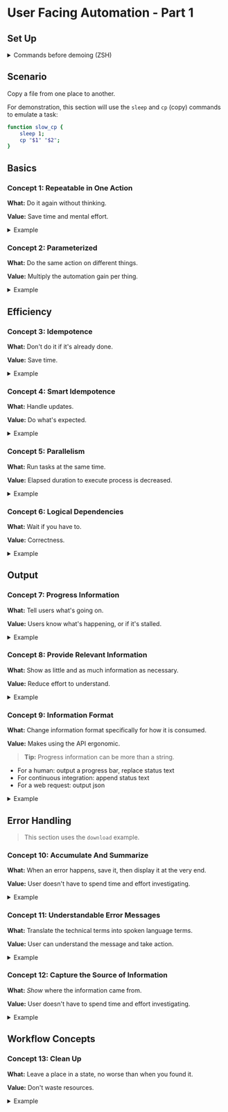 # User Facing Automation - Part 1

## Set Up

<details>
<summary>Commands before demoing (ZSH)</summary>

```bash
# Create demo directory and source file
demo_dir=/tmp/automation_demo
test -d "${demo_dir}" || mkdir "${demo_dir}"
cd "${demo_dir}"
src="${demo_dir}/a.txt"
dest="${demo_dir}/b.txt"

# Change time format. This is for zsh.
#
# Functions must also be run in subshells in zsh for `time` to work:
# <https://superuser.com/questions/688128/how-to-run-time-on-a-function-in-zsh>
TIMEFMT=$'%*E seconds'

echo hi > "$src"
```

For the `download` example:

```bash
# Requires Rust
cargo install --git https://github.com/azriel91/peace download --all-features
```


In a separate shell:

```bash
cd /tmp/automation_demo
case "$(uname)" in
    Linux)  watch -n 0.4 -c -d "stat --format='%y' b.txt | cut -b 12-23 ; bat b.txt" ;;
    Darwin) watch -n 0.4 -c -d "stat -f '%y' b.txt | cut -b 12-23 ; bat b.txt" ;;
esac
```

</details>


## Scenario

Copy a file from one place to another.

For demonstration, this section will use the `sleep` and `cp` (copy) commands to emulate a task:

```bash
function slow_cp {
    sleep 1;
    cp "$1" "$2";
}
```


## Basics

### Concept 1: Repeatable in One Action

**What:** Do it again without thinking.

**Value:** Save time and mental effort.

<details>
<summary>Example</summary>

```bash
# Hard coded values
function slow_cp {
    sleep 1;
    cp a.txt b.txt;
}
```

```bash
slow_cp
```

</details>


### Concept 2: Parameterized

**What:** Do the same action on different things.

**Value:** Multiply the automation gain per thing.

<details>
<summary>Example</summary>

```bash
function slow_cp {
    sleep 1;
    cp "$1" "$2";
}
```

```bash
src="/tmp/automation_demo/a.txt"
dest="/tmp/automation_demo/b.txt"

slow_cp "${src}" "${dest}"
```

</details>


## Efficiency

### Concept 3: Idempotence

**What:** Don't do it if it's already done.

**Value:** Save time.

<details>
<summary>Example</summary>

<div style="display: inline-block; width: 30%; vertical-align: top;">

**Execution 1:**

```dot process
digraph {
    graph [
        penwidth  = 0
        nodesep   = 0.5
        ranksep   = 0.4
        bgcolor   = "transparent"
        fontcolor = "#555555"
        splines   = line
        rankdir   = LR
    ]
    node [
        fontcolor = "#111111"
        fontname  = "monospace"
        fontsize  = 10
        shape     = "circle"
        style     = "filled"
        width     = 0.4
        height    = 0.4
        margin    = 0.04
        color     = "#aaaabb"
        fillcolor = "#eeeef5"
    ]
    edge [
        arrowsize = 0.7
        color     = "#555555"
        fontcolor = "#555555"
    ]
    start [
        label  = ""
        width  = 0.1
        height = 0.1
    ]
    end [
        label  = ""
        width  = 0.1
        height = 0.1
    ]
    start -> b -> end
}
```

```dot process
digraph {
    graph [
        penwidth  = 0
        nodesep   = 0.5
        ranksep   = 0.4
        bgcolor   = "transparent"
        fontcolor = "#555555"
        splines   = line
        rankdir   = LR
    ]
    node [
        fontcolor = "#111111"
        fontname  = "monospace"
        fontsize  = 10
        shape     = "circle"
        style     = "filled"
        width     = 0.4
        height    = 0.4
        margin    = 0.04
        color     = "#aaaabb"
        fillcolor = "#eeeef5"
    ]
    edge [
        arrowsize = 0.7
        color     = "#555555"
        fontcolor = "#555555"
    ]
    start [
        label  = ""
        width  = 0.1
        height = 0.1
    ]
    end [
        label  = ""
        width  = 0.1
        height = 0.1
    ]
    b [color = "#88bbff", fillcolor = "#bbddff"]
    start -> b -> end
}
```

```dot process
digraph {
    graph [
        penwidth  = 0
        nodesep   = 0.5
        ranksep   = 0.4
        bgcolor   = "transparent"
        fontcolor = "#555555"
        splines   = line
        rankdir   = LR
    ]
    node [
        fontcolor = "#111111"
        fontname  = "monospace"
        fontsize  = 10
        shape     = "circle"
        style     = "filled"
        width     = 0.4
        height    = 0.4
        margin    = 0.04
        color     = "#aaaabb"
        fillcolor = "#eeeef5"
    ]
    edge [
        arrowsize = 0.7
        color     = "#555555"
        fontcolor = "#555555"
    ]
    start [
        label  = ""
        width  = 0.1
        height = 0.1
    ]
    end [
        label  = ""
        width  = 0.1
        height = 0.1
    ]
    b [color = "#88ffbb", fillcolor = "#bbffdd"]
    start -> b -> end
}
```

</div>

<div style="display: inline-block; width: 30%; vertical-align: top;">

**Execution 2:**

```dot process
digraph {
    graph [
        penwidth  = 0
        nodesep   = 0.5
        ranksep   = 0.4
        bgcolor   = "transparent"
        fontcolor = "#555555"
        splines   = line
        rankdir   = LR
    ]
    node [
        fontcolor = "#111111"
        fontname  = "monospace"
        fontsize  = 10
        shape     = "circle"
        style     = "filled"
        width     = 0.4
        height    = 0.4
        margin    = 0.04
        color     = "#aaaabb"
        fillcolor = "#eeeef5"
    ]
    edge [
        arrowsize = 0.7
        color     = "#555555"
        fontcolor = "#555555"
    ]
    start [
        label  = ""
        width  = 0.1
        height = 0.1
    ]
    end [
        label  = ""
        width  = 0.1
        height = 0.1
    ]
    start -> b -> end
}
```

```dot process
digraph {
    graph [
        penwidth  = 0
        nodesep   = 0.5
        ranksep   = 0.4
        bgcolor   = "transparent"
        fontcolor = "#555555"
        splines   = line
        rankdir   = LR
    ]
    node [
        fontcolor = "#111111"
        fontname  = "monospace"
        fontsize  = 10
        shape     = "circle"
        style     = "filled"
        width     = 0.4
        height    = 0.4
        margin    = 0.04
        color     = "#aaaabb"
        fillcolor = "#eeeef5"
    ]
    edge [
        arrowsize = 0.7
        color     = "#555555"
        fontcolor = "#555555"
    ]
    start [
        label  = ""
        width  = 0.1
        height = 0.1
    ]
    end [
        label  = ""
        width  = 0.1
        height = 0.1
    ]
    b [color = "#88ffbb", fillcolor = "#bbffdd"]
    start -> b -> end
}
```

</div>

```bash
function idempotent_cp {
    if   ! test -f "${dest}"
    then slow_cp "$1" "$2"
    fi;
}
```

```bash
rm -f "${dest}"
time (idempotent_cp "${src}" "${dest}")
time (idempotent_cp "${src}" "${dest}")
```

```bash
echo updated > "${src}"
time (idempotent_cp "${src}" "${dest}")
```

</details>


### Concept 4: Smart Idempotence

**What:** Handle updates.

**Value:** Do what's expected.

<details>
<summary>Example</summary>

```bash
function idempotent_cp {
    local src_hash;
    local dest_hash;
     src_hash=$(md5sum <(cat "$1"))
    dest_hash=$(md5sum <(cat "$2" 2>/dev/null))
    if   ! test "${src_hash}" = "${dest_hash}"
    then slow_cp "$1" "$2"
    fi;
}
```

```bash
rm -f "${dest}"
time (idempotent_cp "${src}" "${dest}")
time (idempotent_cp "${src}" "${dest}")
```

</details>

### Concept 5: Parallelism

**What:** Run tasks at the same time.

**Value:** Elapsed duration to execute process is decreased.

<details>
<summary>Example</summary>

```bash
dest_1="/tmp/automation_demo/b1.txt"
dest_2="/tmp/automation_demo/b2.txt"
dest_3="/tmp/automation_demo/b3.txt"
```

#### Serial

```dot process
digraph {
    graph [
        penwidth  = 0
        nodesep   = 0.5
        ranksep   = 0.4
        bgcolor   = "transparent"
        fontcolor = "#555555"
        splines   = line
        rankdir   = LR
    ]
    node [
        fontcolor = "#111111"
        fontname  = "monospace"
        fontsize  = 10
        shape     = "circle"
        style     = "filled"
        width     = 0.4
        height    = 0.4
        margin    = 0.04
        color     = "#aaaabb"
        fillcolor = "#eeeef5"
    ]
    edge [
        arrowsize = 0.7
        color     = "#555555"
        fontcolor = "#555555"
    ]
    start [
        label  = ""
        width  = 0.1
        height = 0.1
    ]
    end [
        label  = ""
        width  = 0.1
        height = 0.1
    ]
    start -> b1 -> b2 -> b3 -> end
}
```

```bash
# Serial execution
rm -f "${dest_1}" "${dest_2}" "${dest_3}"
time (
    idempotent_cp "${src}" "${dest_1}";
    idempotent_cp "${src}" "${dest_2}";
    idempotent_cp "${src}" "${dest_3}";
)
time (
    idempotent_cp "${src}" "${dest_1}";
    idempotent_cp "${src}" "${dest_2}";
    idempotent_cp "${src}" "${dest_3}";
)
```

```bash
# Remove one file
rm -f "${dest_2}"
time (
    idempotent_cp "${src}" "${dest_1}";
    idempotent_cp "${src}" "${dest_2}";
    idempotent_cp "${src}" "${dest_3}";
)
time (
    idempotent_cp "${src}" "${dest_1}";
    idempotent_cp "${src}" "${dest_2}";
    idempotent_cp "${src}" "${dest_3}";
)
```


#### Parallel

```dot process
digraph {
    graph [
        penwidth  = 0
        nodesep   = 0.5
        ranksep   = 0.4
        bgcolor   = "transparent"
        fontcolor = "#555555"
        splines   = line
        rankdir   = LR
    ]
    node [
        fontcolor = "#111111"
        fontname  = "monospace"
        fontsize  = 10
        shape     = "circle"
        style     = "filled"
        width     = 0.4
        height    = 0.4
        margin    = 0.04
        color     = "#aaaabb"
        fillcolor = "#eeeef5"
    ]
    edge [
        arrowsize = 0.7
        color     = "#555555"
        fontcolor = "#555555"
    ]
    start [
        label  = ""
        width  = 0.1
        height = 0.1
    ]
    end [
        label  = ""
        width  = 0.1
        height = 0.1
    ]
    start -> b1 -> end
    start -> b2 -> end
    start -> b3 -> end
}
```

```bash
# Parallel execution
rm -f "${dest_1}" "${dest_2}" "${dest_3}"
time (
    idempotent_cp "${src}" "${dest_1}" &;
    idempotent_cp "${src}" "${dest_2}" &;
    idempotent_cp "${src}" "${dest_3}" &;
    wait;
)
time (
    idempotent_cp "${src}" "${dest_1}" &;
    idempotent_cp "${src}" "${dest_2}" &;
    idempotent_cp "${src}" "${dest_3}" &;
    wait;
)
```

```bash
# Remove one file
rm -f "${dest_2}"
time (
    idempotent_cp "${src}" "${dest_1}" &;
    idempotent_cp "${src}" "${dest_2}" &;
    idempotent_cp "${src}" "${dest_3}" &;
    wait;
)
time (
    idempotent_cp "${src}" "${dest_1}" &;
    idempotent_cp "${src}" "${dest_2}" &;
    idempotent_cp "${src}" "${dest_3}" &;
    wait;
)
```

</details>


### Concept 6: Logical Dependencies

**What:** Wait if you have to.

**Value:** Correctness.

<details>
<summary>Example</summary>

```dot process
digraph {
    graph [
        penwidth  = 0
        nodesep   = 0.5
        ranksep   = 0.4
        bgcolor   = "transparent"
        fontcolor = "#555555"
        splines   = line
        rankdir   = LR
    ]
    node [
        fontcolor = "#111111"
        fontname  = "monospace"
        fontsize  = 10
        shape     = "circle"
        style     = "filled"
        width     = 0.4
        height    = 0.4
        margin    = 0.04
        color     = "#aaaabb"
        fillcolor = "#eeeef5"
    ]
    edge [
        arrowsize = 0.7
        color     = "#555555"
        fontcolor = "#555555"
    ]
    start [
        label  = ""
        width  = 0.1
        height = 0.1
    ]
    end [
        label  = ""
        width  = 0.1
        height = 0.1
    ]
    start -> b1
    b1 -> end [minlen = 2]
    start -> b2 -> b3 -> end
}
```

```bash
# Logical dependency
rm -f "${dest_1}" "${dest_2}" "${dest_3}"
time (
    idempotent_cp "${src}" "${dest_1}" &;
    (
        idempotent_cp "${src}" "${dest_2}";
        idempotent_cp "${dest_2}" "${dest_3}";
    ) &;
    wait;
)
time (
    idempotent_cp "${src}" "${dest_1}" &;
    (
        idempotent_cp "${src}" "${dest_2}";
        idempotent_cp "${dest_2}" "${dest_3}";
    ) &;
    wait;
)
```

</details>


## Output

### Concept 7: Progress Information

**What:** Tell users what's going on.

**Value:** Users know what's happening, or if it's stalled.

<details>
<summary>Example</summary>

<details open>
<summary>Code</summary>

```bash
function slow_cp {
    sleep 1;
    cp "$1" "$2";
}

function hash_file {
    1>&2 printf "hashing file: ${1}\n"
    test -f "${1}" &&
      md5sum <(cat "$1" 2>/dev/null) ||
      printf '00000000000000000000000000000000'
}

function informational_idempotent_cp {
     src_hash=$(hash_file "${src}")
    dest_hash=$(hash_file "${dest}")
    1>&2 printf " src_hash: ${src_hash}\n"
    1>&2 printf "dest_hash: ${dest_hash}\n"

    if   ! test "${src_hash}" = "${dest_hash}"
    then
        1>&2 printf "contents don't match, need to copy.\n"
        slow_cp "$1" "$2"
        1>&2 printf "file copied.\n"
    else
        1>&2 printf "contents match, don't need to copy.\n"
    fi;
}
```

</details>

```bash
rm -f "${dest}"
```

```bash
informational_idempotent_cp "${src}" "${dest}"
```

```bash
# if we don't care about the verbose information, we can hide it
informational_idempotent_cp "${src}" "${dest}" 2>/dev/null
```

</details>


### Concept 8: Provide Relevant Information

**What:** Show as little and as much information as necessary.

**Value:** Reduce effort to understand.

<details>
<summary>Example</summary>

<details open>
<summary>Code</summary>

```bash
delay=0.1
pb_lines=3

function slow_cp_with_progress {
    progress_update 50 20 'copying file'; sleep $delay
    progress_update 50 25 'copying file'; sleep $delay
    progress_update 50 30 'copying file'; sleep $delay
    progress_update 50 35 'copying file'; sleep $delay
    progress_update 50 40 'copying file'; sleep $delay
    progress_update 50 45 'copying file'; sleep $delay
    cp "$1" "$2";
}

function hash_file {
    test -f "${1}" &&
      md5sum <(cat "$1" 2>/dev/null) ||
      printf '00000000000000000000000000000000'
}

function clear_lines {
    local lines_to_clear
    local i

    lines_to_clear=$(($1 - 1))  # subtract 1 because bash loop range is inclusive

    if test "${lines_to_clear}" -ge 0
    then
        for i in {1..${lines_to_clear}}
        do
            1>&2 printf "\033[2K\r" # clear message line
            1>&2 printf "\033[1A"   # move cursor up one line
        done
    fi
}

function progress_write {
    local progress_total
    local progress_done
    local progress_message

    local progress_remaining
    local printf_format

    progress_total=$1
    progress_done=$2
    progress_message="${3}"
    progress_remaining=$(($progress_total - $progress_done))
    if test $progress_total -eq $progress_done
    then printf_format="\e[48;5;35m%${progress_done}s\e[48;5;35m%${progress_remaining}s\e[0m\n" # green
    else printf_format="\e[48;5;33m%${progress_done}s\e[48;5;18m%${progress_remaining}s\e[0m\n" # blue
    fi

    1>&2 printf "$printf_format" ' ' ' '
    1>&2 printf "$progress_message"
    1>&2 printf '\n'
}

function progress_update {
    clear_lines $pb_lines # message line, progress bar line, extra line
    progress_write "$@"
}

function informational_idempotent_cp {
    local src_hash;
    local dest_hash;
    progress_write 50 0 'hashing source file'; sleep $delay
    src_hash=$(hash_file "${src}")

    progress_update 50 5 'hashing destination file'; sleep $delay
    dest_hash=$(hash_file "${dest}")

    progress_update 50 10 'comparing hashes'; sleep $delay
    if   ! test "${src_hash}" = "${dest_hash}"
    then
        progress_update 50 15 'copying file'; sleep $delay
        slow_cp_with_progress "$1" "$2"

        progress_update 50 50 '✅ file copied!'
        1>&2 printf "\n"
    else
        progress_update 50 50 '✅ contents match, nothing to do!'
        1>&2 printf "\n"
    fi;
}
```

</details>

```bash
rm -f "${dest}"
```

```bash
informational_idempotent_cp "${src}" "${dest}"
```

```bash
delay=0.7
rm -f "${dest}"
```

</details>


### Concept 9: Information Format

**What:** Change information format specifically for how it is consumed.

**Value:** Makes using the API ergonomic.

> **Tip:** Progress information can be more than a string.

* For a human: output a progress bar, replace status text
* For continuous integration: append status text
* For a web request: output json

<details>
<summary>Example</summary>

<details open>
<summary>Code</summary>

```bash
output_format=pb # pb, text, json

function progress_write {
    local progress_total
    local progress_done
    local progress_message
    progress_total=$1
    progress_done=$2
    progress_message="${3}"

    local progress_remaining
    local printf_format
    progress_remaining=$(($progress_total - $progress_done))

    case "${output_format}" in
        pb)
            if test $progress_total -eq $progress_done
            then printf_format="\e[48;5;35m%${progress_done}s\e[48;5;35m%${progress_remaining}s\e[0m\n" # green
            else printf_format="\e[48;5;33m%${progress_done}s\e[48;5;18m%${progress_remaining}s\e[0m\n" # blue
            fi

            1>&2 printf "$printf_format" ' ' ' '
            1>&2 printf "$progress_message"
            1>&2 printf '\n'
            ;;
        text)
            1>&2 printf "$progress_message"
            1>&2 printf '\n'
            ;;
        json)
            cat << EOF
{ "progress_total": $progress_total, "progress_done": $progress_done, "progress_remaining": $progress_remaining, "message": "$progress_message" }
EOF
            ;;
    esac
}

function progress_update {
    case "${output_format}" in
        pb)
            clear_lines $pb_lines # message line, progress bar line, extra line
            ;;
        text)
            ;;
        json)
            ;;
    esac

    progress_write "$@"
}
```

</details>

```bash
output_format=pb
rm -f "${dest}"
time (informational_idempotent_cp "${src}" "${dest}")
echo '---'
time (informational_idempotent_cp "${src}" "${dest}")
```

```bash
output_format=text
rm -f "${dest}"
time (informational_idempotent_cp "${src}" "${dest}")
echo '---'
time (informational_idempotent_cp "${src}" "${dest}")
```

```bash
output_format=json
rm -f "${dest}"
time (informational_idempotent_cp "${src}" "${dest}")
echo '---'
time (informational_idempotent_cp "${src}" "${dest}")
```

```bash
informational_idempotent_cp "${src}" "${dest}" | jq
```

```bash
informational_idempotent_cp "${src}" "${dest}" | jq '.progress_remaining'
```

</details>


## Error Handling

> This section uses the `download` example.


### Concept 10: Accumulate And Summarize

**What:** When an error happens, save it, then display it at the very end.

**Value:** User doesn't have to spend time and effort investigating.

<details>
<summary>Example</summary>

```dot process
digraph {
    graph [
        penwidth  = 0
        nodesep   = 0.5
        ranksep   = 0.4
        bgcolor   = "transparent"
        fontcolor = "#555555"
        splines   = line
        rankdir   = LR
    ]
    node [
        fontcolor = "#111111"
        fontname  = "monospace"
        fontsize  = 10
        shape     = "circle"
        style     = "filled"
        width     = 0.4
        height    = 0.4
        margin    = 0.04
        color     = "#aaaabb"
        fillcolor = "#eeeef5"
    ]
    edge [
        arrowsize = 0.7
        color     = "#555555"
        fontcolor = "#555555"
    ]
    start [
        label  = ""
        width  = 0.1
        height = 0.1
    ]
    end [
        label  = ""
        width  = 0.1
        height = 0.1
    ]
    b1 [color = "#88ffbb", fillcolor = "#bbffdd"]
    b2 [color = "#ff8888", fillcolor = "#ffbbbb"]
    b3 [color = "#88ffbb", fillcolor = "#bbffdd"]
    start -> b1 -> end
    start -> b2 -> end
    start -> b3 -> end
}
```

<details open>
<summary><b>Don't Do This:</b></summary>

```bash
# Per subprocess
log_info "${id}: Start."
log_info "${id}: Processing."

download_file
download_result=$?

if [[ "$download_result" -eq 0 ]]
then
    log_info "${id}: Successful."
    log_info "${id}: Notifying service."
    return 0
else
    log_error "${id}: Download failed: ${download_result}"
    return 1
fi
```

<pre id="accumulate_output_1" class="terminal" style="height: 120px; overflow: scroll;"
  onload="document.querySelector('#accumulate_output_1').scrollTo(0, 316);">
<span style='color:#4f9'>Info :</span> Starting process.
<span style='color:#4f9'>Info :</span> b1: Start.
<span style='color:#4f9'>Info :</span> b2: Start.
<span style='color:#4f9'>Info :</span> b3: Start.
<span style='color:#4f9'>Info :</span> main: Waiting for results.
<span style='color:#4f9'>Info :</span> b1: Processing.
<span style='color:#4f9'>Info :</span> b2: Processing.
<span style='color:#4f9'>Info :</span> main: Waiting for results.
<span style='color:#4f9'>Info :</span> b3: Processing.
<span style='color:#f44'>Error:</span> b2: Download failed: 12
<span style='color:#4f9'>Info :</span> b1: Processing complete.
<span style='color:#4f9'>Info :</span> main: Waiting for results.
<span style='color:#4f9'>Info :</span> b3: Processing complete.
<span style='color:#4f9'>Info :</span> b1: Successful.
<span style='color:#4f9'>Info :</span> main: Waiting for results.
<span style='color:#4f9'>Info :</span> b3: Successful.
<span style='color:#4f9'>Info :</span> b3: Notifying service.
<span style='color:#4f9'>Info :</span> main: Waiting for results.
<span style='color:#4f9'>Info :</span> b1: Notifying service.
<span style='color:#4f9'>Info :</span> main: Collected results.
<span style='color:#4f9'>Info :</span> main: Analyzing.
<span style='color:#f44'>Error:</span> Process failed: b2.
</pre>

</details>

<details open>
<summary><b>Do This:</b></summary>

```bash
# Per subprocess
download_file
download_result=$?

if [[ "$download_result" -eq 0 ]]
then
    printf "{ \"id\": ${id} \"success\": true }"
    return 0
else
    printf "{ \"id\": ${id} \"success\": false, \"error_code\": 12 }"
    return 1
fi
```

<pre id="accumulate_output_1" class="terminal" style="height: 120px; overflow: scroll;"
  onload="document.querySelector('#accumulate_output_1').scrollTo(0, 316);">
<span style='color:#4f9'>Info :</span> Starting process.
<span style='color:#4f9'>Info :</span> b1: Start.
<span style='color:#4f9'>Info :</span> b2: Start.
<span style='color:#4f9'>Info :</span> b3: Start.
<span style='color:#4f9'>Info :</span> main: Waiting for results.
<span style='color:#4f9'>Info :</span> b1: Processing.
<span style='color:#4f9'>Info :</span> b2: Processing.
<span style='color:#4f9'>Info :</span> main: Waiting for results.
<span style='color:#4f9'>Info :</span> b3: Processing.
<span style='color:#f44'>Error:</span> b2: Download failed: 12
<span style='color:#4f9'>Info :</span> b1: Processing complete.
<span style='color:#4f9'>Info :</span> main: Waiting for results.
<span style='color:#4f9'>Info :</span> b3: Processing complete.
<span style='color:#4f9'>Info :</span> b1: Successful.
<span style='color:#4f9'>Info :</span> main: Waiting for results.
<span style='color:#4f9'>Info :</span> b3: Successful.
<span style='color:#4f9'>Info :</span> b3: Notifying service.
<span style='color:#4f9'>Info :</span> main: Waiting for results.
<span style='color:#4f9'>Info :</span> b1: Notifying service.
<span style='color:#4f9'>Info :</span> main: Collected results.
<span style='color:#4f9'>Info :</span> main: Analyzing.
<span style='color:#f44'>Error:</span> Process failed: b2.

<span style='color:#f44'>Error:</span> <b>b2</b> failed with error code: <span style='color:#f94'>12</span>
</pre>

</details>

<details open>
<summary><b>So that:</b></summary>

```dot process
digraph {
    graph [
        penwidth  = 0
        nodesep   = 0.5
        ranksep   = 0.4
        bgcolor   = "transparent"
        fontcolor = "#555555"
        splines   = line
        rankdir   = LR
    ]
    node [
        fontcolor = "#111111"
        fontname  = "monospace"
        fontsize  = 10
        shape     = "circle"
        style     = "filled"
        width     = 0.4
        height    = 0.4
        margin    = 0.04
        color     = "#aaaabb"
        fillcolor = "#eeeef5"
    ]
    edge [
        arrowsize = 0.7
        color     = "#555555"
        fontcolor = "#555555"
    ]
    start [
        label  = ""
        width  = 0.1
        height = 0.1
    ]
    end [
        label  = ""
        width  = 0.1
        height = 0.1
    ]
    b1 [color = "#88ffbb", fillcolor = "#bbffdd"]
    b2 [color = "#ff8888", fillcolor = "#ffbbbb"]
    b3 [color = "#ff8888", fillcolor = "#ffbbbb"]
    start -> b1 -> end
    start -> b2 -> end
    start -> b3 -> end
}
```

<pre id="accumulate_output_1" class="terminal" style="height: 120px; overflow: scroll;"
  onload="document.querySelector('#accumulate_output_1').scrollTo(0, 316);">
<span style='color:#4f9'>Info :</span> Starting process.
<span style='color:#4f9'>Info :</span> b1: Start.
<span style='color:#4f9'>Info :</span> b2: Start.
<span style='color:#4f9'>Info :</span> b3: Start.
<span style='color:#4f9'>Info :</span> main: Waiting for results.
<span style='color:#4f9'>Info :</span> b1: Processing.
<span style='color:#4f9'>Info :</span> b2: Processing.
<span style='color:#4f9'>Info :</span> main: Waiting for results.
<span style='color:#4f9'>Info :</span> b3: Processing.
<span style='color:#f44'>Error:</span> b2: Download failed: 12
<span style='color:#4f9'>Info :</span> b1: Processing complete.
<span style='color:#4f9'>Info :</span> main: Waiting for results.
<span style='color:#f44'>Error:</span> b3: Download failed: 13
<span style='color:#4f9'>Info :</span> b1: Successful.
<span style='color:#4f9'>Info :</span> main: Waiting for results.
<span style='color:#4f9'>Info :</span> main: Waiting for results.
<span style='color:#4f9'>Info :</span> b1: Notifying service.
<span style='color:#4f9'>Info :</span> main: Collected results.
<span style='color:#4f9'>Info :</span> main: Analyzing.
<span style='color:#f44'>Error:</span> Process failed: b2, b3.

<span style='color:#f44'>Error:</span>
  <b>b2</b> failed with error code: <span style='color:#f94'>12</span>
  <b>b3</b> failed with error code: <span style='color:#f94'>13</span>
</pre>

</details>

</details>


### Concept 11: Understandable Error Messages

**What:** Translate the technical terms into spoken language terms.

**Value:** User can understand the message and take action.

<details>
<summary>Example</summary>

```bash
download -v init http://non_existent_domain file.txt
```

<pre class="terminal">
Error: <span style='color:#f44'>peace_item_file_download::src_get</span>

  <span style='color:#f44'>×</span> Failed to download file.
<span style='color:#f44'>  ├─▶ </span>error sending request for url (http://non_existent_domain/): error
<span style='color:#f44'>  │   </span>trying to connect: dns error: failed to lookup address information:
<span style='color:#f44'>  │   </span>Temporary failure in name resolution
<span style='color:#f44'>  ├─▶ </span>error trying to connect: dns error: failed to lookup address
<span style='color:#f44'>  │   </span>information: Temporary failure in name resolution
<span style='color:#f44'>  ├─▶ </span>dns error: failed to lookup address information: Temporary failure in
<span style='color:#f44'>  │   </span>name resolution
<span style='color:#f44'>  ╰─▶ </span>failed to lookup address information: Temporary failure in name
<span style='color:#f44'>      </span>resolution
</pre>


<pre class="terminal">
Error: <span style='color:#f44'>peace_item_file_download::src_get</span>

  <span style='color:#f44'>×</span> Failed to download file.
   ╭────
 <span style='execacity:0.67'>1</span> │ download init http://non_existent_domain/ file.txt
   · <span style='color:#f3f'><b>              ─────────────┬─────────────</b></span>
   ·                            <span style='color:#f3f'><b>╰── defined here</b></span>
   ╰────
<span style='color:#3ff'>  help: </span>Check that the URL is reachable: `curl http://non_existent_domain/`
        Are you connected to the internet?
</pre>

</details>


### Concept 12: Capture the Source of Information

**What:** *Show* where the information came from.

**Value:** User doesn't have to spend time and effort investigating.

<details>
<summary>Example</summary>

```bash
download init http://localhost:3000/ peace_book.html
```

Stop the server, then:

```bash
download ensure
```

<!-- <pre class="terminal">
Error: <span style='color:#f44'>peace_item_file_download::src_get</span>

  <span style='color:#f44'>×</span> Failed to download file.
<span style='color:#f44'>  ├─▶ </span>error sending request for url (http://localhost:3000/): error trying to
<span style='color:#f44'>  │   </span>connect: tcp connect error: Connection refused (os error 111)
<span style='color:#f44'>  ├─▶ </span>error trying to connect: tcp connect error: Connection refused (os error
<span style='color:#f44'>  │   </span>111)
<span style='color:#f44'>  ├─▶ </span>tcp connect error: Connection refused (os error 111)
<span style='color:#f44'>  ╰─▶ </span>Connection refused (os error 111)
</pre> -->

<pre class="terminal">
Error: <span style='color:#f44'>peace_item_file_download::src_get</span>

  <span style='color:#f44'>×</span> Failed to download file.
   ╭────
 <span style='execacity:0.67'>1</span> │ download init http://localhost:3000/ peace_book.html
   · <span style='color:#f3f'><b>              ───────────┬──────────</b></span>
   ·                          <span style='color:#f3f'><b>╰── defined here</b></span>
   ╰────
<span style='color:#3ff'>  help: </span>Check that the URL is reachable: `curl http://localhost:3000/`
        Are you connected to the internet?
</pre>

</details>



## Workflow Concepts

### Concept 13: Clean Up

**What:** Leave a place in a state, no worse than when you found it.

**Value:** Don't waste resources.

<details>
<summary>Example</summary>

```bash
ls
```

```bash
download clean
```

<details style="display: none;">
<summary>Bash</summary>

```bash
function cp_flow {
    sub_cmd=$1

    case ${sub_cmd} in
        ensure)
            informational_idempotent_cp "$2" "$3"
            ;;
        clean)
            if   test -f "$2"
            then rm -f "$2"
            fi
            ;;
    esac ;
}
```

```bash
rm -f "${dest}"
time (cp_flow ensure "${src}" "${dest}")
time (cp_flow ensure "${src}" "${dest}")
```

```bash
time (cp_flow clean "${dest}")
```

</details>

</details>


<style type="text/css">
.terminal {
    background-color: #222;
    color: white;
    border-radius: 4px;
    padding: 10px;
}
</style>
